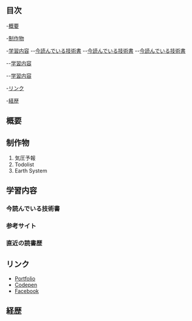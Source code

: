 ## 目次
-[概要](#概要)

-[制作物](#制作物)

-[学習内容](#学習内容)
  --[今読んでいる技術書](#今読んでいる技術書)
  --[今読んでいる技術書](#今読んでいる技術書)
  --[今読んでいる技術書](#今読んでいる技術書)
  
--[学習内容](#学習内容)

--[学習内容](#学習内容)

-[リンク](#リンク)

-[経歴](#経歴)

## 概要

## 制作物
1. 気圧予報
2. Todolist
3. Earth System

## 学習内容
### 今読んでいる技術書

### 参考サイト

### 直近の読書歴

## リンク
- [Portfolio](http://whitehead.php.xdomain.jp/)
- [Codepen](https://codepen.io/luckwell/details/ExyzNLM)
- [Facebook](https://www.facebook.com/tomoki.yoshii.5/)

## 経歴

